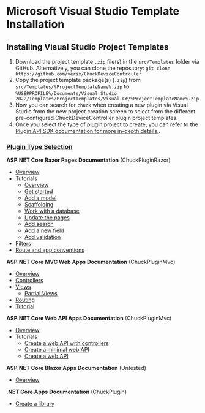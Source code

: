 # Microsoft Visual Studio Template Installation  

## Installing Visual Studio Project Templates  
1. Download the project template `.zip` file(s) in the `src/Templates` folder via GitHub. Alternatively, you can clone the repository: `git clone https://github.com/versx/ChuckDeviceController`  
1. Copy the project template package(s) (`.zip`) from `src/Templates/%ProjectTemplateName%.zip` to `%USERPROFILE%/Documents/Visual Studio 2022/Templates/ProjectTemplates/Visual C#/%ProjectTemplateName%.zip`
1. Now you can search for `chuck` when creating a new plugin via Visual Studio from the new project creation screen to select from the different pre-configured ChuckDeviceController plugin project templates.
1. Once you select the type of plugin project to create, you can refer to the [Plugin API SDK documentation for more in-depth details.](./api.md).

### <u>Plugin Type Selection</u>  

**ASP.NET Core Razor Pages Documentation** (ChuckPluginRazor)  
- [Overview](https://learn.microsoft.com/en-us/aspnet/core/razor-pages/?view=aspnetcore-7.0&tabs=visual-studio)
- Tutorials
    - [Overview](https://learn.microsoft.com/en-us/aspnet/core/tutorials/razor-pages/?view=aspnetcore-7.0)
    - [Get started](https://learn.microsoft.com/en-us/aspnet/core/tutorials/razor-pages/razor-pages-start?view=aspnetcore-7.0&tabs=visual-studio)
    - [Add a model](https://learn.microsoft.com/en-us/aspnet/core/tutorials/razor-pages/model?view=aspnetcore-7.0&tabs=visual-studio)
    - [Scaffolding](https://learn.microsoft.com/en-us/aspnet/core/tutorials/razor-pages/page?view=aspnetcore-7.0&tabs=visual-studio)
    - [Work with a database](https://learn.microsoft.com/en-us/aspnet/core/tutorials/razor-pages/sql?view=aspnetcore-7.0&tabs=visual-studio)
    - [Update the pages](https://learn.microsoft.com/en-us/aspnet/core/tutorials/razor-pages/da1?view=aspnetcore-7.0)
    - [Add search](https://learn.microsoft.com/en-us/aspnet/core/tutorials/razor-pages/search?view=aspnetcore-7.0)
    - [Add a new field](https://learn.microsoft.com/en-us/aspnet/core/tutorials/razor-pages/new-field?view=aspnetcore-7.0&tabs=visual-studio)
    - [Add validation](https://learn.microsoft.com/en-us/aspnet/core/tutorials/razor-pages/validation?view=aspnetcore-7.0&tabs=visual-studio)
- [Filters](https://learn.microsoft.com/en-us/aspnet/core/razor-pages/filter?view=aspnetcore-7.0)
- [Route and app conventions](https://learn.microsoft.com/en-us/aspnet/core/razor-pages/razor-pages-conventions?view=aspnetcore-7.0)

**ASP.NET Core MVC Web Apps Documentation** (ChuckPluginMvc)  
- [Overview](https://docs.microsoft.com/en-us/aspnet/core/mvc/overview?view=aspnetcore-7.0)
- [Controllers](https://docs.microsoft.com/en-us/aspnet/core/mvc/controllers/actions?view=aspnetcore-7.0)
- [Views](https://docs.microsoft.com/en-us/aspnet/core/mvc/views/overview?view=aspnetcore-7.0)
    - [Partial Views](https://docs.microsoft.com/en-us/aspnet/core/mvc/views/partial?view=aspnetcore-7.0)
- [Routing](https://docs.microsoft.com/en-us/aspnet/core/mvc/controllers/routing?view=aspnetcore-7.0)
- [Tutorial](https://docs.microsoft.com/en-us/aspnet/core/tutorials/first-mvc-app/start-mvc?view=aspnetcore-7.0&tabs=visual-studio)

**ASP.NET Core Web API Apps Documentation** (ChuckPluginMvc)  
- [Overview](https://docs.microsoft.com/en-us/aspnet/core/web-api/?view=aspnetcore-7.0)
- Tutorials
    - [Create a web API with controllers](https://docs.microsoft.com/en-us/aspnet/core/tutorials/first-web-api?view=aspnetcore-7.0&tabs=visual-studio)
    - [Create a minimal web API](https://docs.microsoft.com/en-us/aspnet/core/tutorials/min-web-api?view=aspnetcore-7.0&tabs=visual-studio)
    - [Create a web API](https://docs.microsoft.com/en-us/aspnet/core/tutorials/first-web-api?view=aspnetcore-7.0&tabs=visual-studio)

**ASP.NET Core Blazor Apps Documentation** (Untested)  
- [Overview](https://learn.microsoft.com/en-us/aspnet/core/blazor/?view=aspnetcore-7.0)

**.NET Core Apps Documentation** (ChuckPlugin)  
- [Create a library](https://learn.microsoft.com/en-us/dotnet/core/tutorials/library-with-visual-studio?pivots=dotnet-7-0)